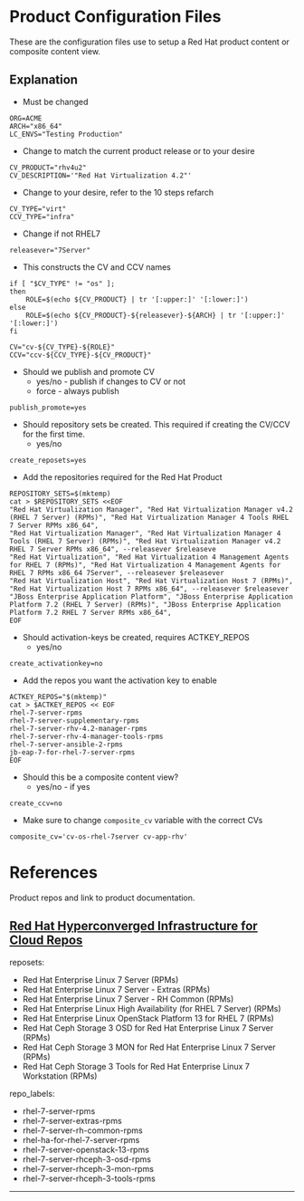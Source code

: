 # Product Configuration Files

These are the configuration files use to setup a Red Hat product content or composite content view.

## Explanation


* Must be changed

```
ORG=ACME
ARCH="x86_64"
LC_ENVS="Testing Production"
```

* Change to match the current product release or to your desire
  
```
CV_PRODUCT="rhv4u2"
CV_DESCRIPTION='"Red Hat Virtualization 4.2"'
```

* Change to your desire, refer to the 10 steps refarch

```
CV_TYPE="virt"
CCV_TYPE="infra"
```

* Change if not RHEL7
  
```
releasever="7Server"
```

* This constructs the CV and CCV names
  
```
if [ "$CV_TYPE" != "os" ];
then
    ROLE=$(echo ${CV_PRODUCT} | tr '[:upper:]' '[:lower:]')
else
    ROLE=$(echo ${CV_PRODUCT}-${releasever}-${ARCH} | tr '[:upper:]' '[:lower:]')
fi

CV="cv-${CV_TYPE}-${ROLE}"
CCV="ccv-${CCV_TYPE}-${CV_PRODUCT}"
```

* Should we publish and promote CV
	- yes/no - publish if changes to CV or not
	-  force - always publish

```
publish_promote=yes
```

* Should repository sets be created. This required if creating the CV/CCV for the first time.
	- yes/no

```
create_reposets=yes
```

* Add the repositories required for the Red Hat Product

```
REPOSITORY_SETS=$(mktemp)
cat > $REPOSITORY_SETS <<EOF
"Red Hat Virtualization Manager", "Red Hat Virtualization Manager v4.2 (RHEL 7 Server) (RPMs)", "Red Hat Virtualization Manager 4 Tools RHEL 7 Server RPMs x86_64",
"Red Hat Virtualization Manager", "Red Hat Virtualization Manager 4 Tools (RHEL 7 Server) (RPMs)", "Red Hat Virtualization Manager v4.2 RHEL 7 Server RPMs x86_64", --releasever $releaseve
"Red Hat Virtualization", "Red Hat Virtualization 4 Management Agents for RHEL 7 (RPMs)", "Red Hat Virtualization 4 Management Agents for RHEL 7 RPMs x86_64 7Server", --releasever $releasever
"Red Hat Virtualization Host", "Red Hat Virtualization Host 7 (RPMs)", "Red Hat Virtualization Host 7 RPMs x86_64", --releasever $releasever
"JBoss Enterprise Application Platform", "JBoss Enterprise Application Platform 7.2 (RHEL 7 Server) (RPMs)", "JBoss Enterprise Application Platform 7.2 RHEL 7 Server RPMs x86_64",
EOF
```

* Should activation-keys be created, requires ACTKEY_REPOS
	- yes/no

```
create_activationkey=no
```

* Add the repos you want the activation key to enable

```
ACTKEY_REPOS="$(mktemp)"
cat > $ACTKEY_REPOS << EOF
rhel-7-server-rpms
rhel-7-server-supplementary-rpms
rhel-7-server-rhv-4.2-manager-rpms
rhel-7-server-rhv-4-manager-tools-rpms
rhel-7-server-ansible-2-rpms
jb-eap-7-for-rhel-7-server-rpms
EOF
```

* Should this be a composite content view?
	- yes/no - if yes

```
create_ccv=no
```
* Make sure to change `composite_cv` variable with the correct CVs

```
composite_cv='cv-os-rhel-7server cv-app-rhv'
```


# References

Product repos and link to product documentation.


## [Red Hat Hyperconverged Infrastructure for Cloud Repos](https://access.redhat.com/documentation/en-us/red_hat_hyperconverged_infrastructure_for_cloud/13/html/deployment_guide/rhhi-cloud-required-repositories)

reposets:
  - Red Hat Enterprise Linux 7 Server (RPMs)
  - Red Hat Enterprise Linux 7 Server - Extras (RPMs)
  - Red Hat Enterprise Linux 7 Server - RH Common (RPMs)
  - Red Hat Enterprise Linux High Availability (for RHEL 7 Server) (RPMs)
  - Red Hat Enterprise Linux OpenStack Platform 13 for RHEL 7 (RPMs)
  - Red Hat Ceph Storage 3 OSD for Red Hat Enterprise Linux 7 Server (RPMs)
  - Red Hat Ceph Storage 3 MON for Red Hat Enterprise Linux 7 Server (RPMs)
  - Red Hat Ceph Storage 3 Tools for Red Hat Enterprise Linux 7 Workstation (RPMs)

repo_labels:
  - rhel-7-server-rpms
  - rhel-7-server-extras-rpms
  - rhel-7-server-rh-common-rpms
  - rhel-ha-for-rhel-7-server-rpms
  - rhel-7-server-openstack-13-rpms
  - rhel-7-server-rhceph-3-osd-rpms
  - rhel-7-server-rhceph-3-mon-rpms
  - rhel-7-server-rhceph-3-tools-rpms
--------------------------------------------------------------------------------

